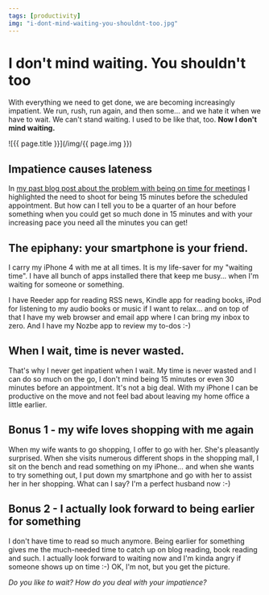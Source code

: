 ```yaml
---
tags: [productivity]
img: "i-dont-mind-waiting-you-shouldnt-too.jpg"
---
```


# I don't mind waiting. You shouldn't too


With everything we need to get done, we are becoming increasingly impatient. We run, rush, run again, and then some… and we hate it when we have to wait. We can't stand waiting. I used to be like that, too. **Now I don't mind waiting.**

<!--More-->

![{{ page.title }}](/img/{{ page.img }})

## Impatience causes lateness

In [my past blog post about the problem with being on time for meetings](http://michaelnozbe.com/the-art-of-being-on-time) I highlighted the need to shoot for being 15 minutes before the scheduled appointment. But how can I tell you to be a quarter of an hour before something when you could get so much done in 15 minutes and with your increasing pace you need all the minutes you can get!

## The epiphany: your smartphone is your friend.

I carry my iPhone 4 with me at all times. It is my life-saver for my "waiting time". I have all bunch of apps installed there that keep me busy… when I'm waiting for someone or something.

I have Reeder app for reading RSS news, Kindle app for reading books, iPod for listening to my audio books or music if I want to relax… and on top of that I have my web browser and email app where I can bring my inbox to zero. And I have my Nozbe app to review my to-dos :-)

## When I wait, time is never wasted.

That's why I never get inpatient when I wait. My time is never wasted and I can do so much on the go, I don't mind being 15 minutes or even 30 minutes before an appointment. It's not a big deal. With my iPhone I can be productive on the move and not feel bad about leaving my home office a little earlier.

## Bonus 1 - my wife loves shopping with me again

When my wife wants to go shopping, I offer to go with her. She's pleasantly surprised. When she visits numerous different shops in the shopping mall, I sit on the bench and read something on my iPhone… and when she wants to try something out, I put down my smartphone and go with her to assist her in her shopping. What can I say? I'm a perfect husband now :-)

## Bonus 2 - I actually look forward to being earlier for something

I don't have time to read so much anymore. Being earlier for something gives me the much-needed time to catch up on blog reading, book reading and such. I actually look forward to waiting now and I'm kinda angry if someone shows up on time :-) OK, I'm not, but you get the picture.

_Do you like to wait? How do you deal with your impatience?_

  


  
  
  
 

  



[n]: https://michael.gratis/nozbe